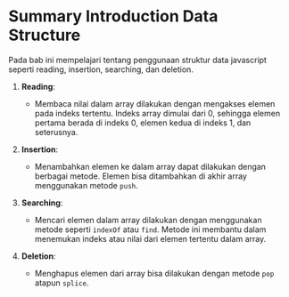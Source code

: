 # Summary Introduction Data Structure

Pada bab ini mempelajari tentang penggunaan struktur data javascript seperti reading, insertion, searching, dan deletion.

1. **Reading**:
   - Membaca nilai dalam array dilakukan dengan mengakses elemen pada indeks tertentu. Indeks array dimulai dari 0, sehingga elemen pertama berada di indeks 0, elemen kedua di indeks 1, dan seterusnya.

2. **Insertion**:
   - Menambahkan elemen ke dalam array dapat dilakukan dengan berbagai metode. Elemen bisa ditambahkan di akhir array menggunakan metode `push`.

3. **Searching**:
   - Mencari elemen dalam array dilakukan dengan menggunakan metode seperti `indexOf` atau `find`. Metode ini membantu dalam menemukan indeks atau nilai dari elemen tertentu dalam array.

4. **Deletion**:
   - Menghapus elemen dari array bisa dilakukan dengan metode `pop` atapun `splice`.
